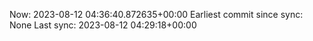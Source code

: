 Now: 2023-08-12 04:36:40.872635+00:00 Earliest commit since sync: None Last sync: 2023-08-12 04:29:18+00:00
